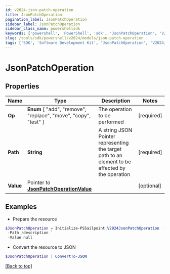 ```yaml
---
id: v2024-json-patch-operation
title: JsonPatchOperation
pagination_label: JsonPatchOperation
sidebar_label: JsonPatchOperation
sidebar_class_name: powershellsdk
keywords: ['powershell', 'PowerShell', 'sdk', 'JsonPatchOperation', 'V2024JsonPatchOperation'] 
slug: /tools/sdk/powershell/v2024/models/json-patch-operation
tags: ['SDK', 'Software Development Kit', 'JsonPatchOperation', 'V2024JsonPatchOperation']
---
```



# JsonPatchOperation

## Properties

Name | Type | Description | Notes
------------ | ------------- | ------------- | -------------
**Op** |   **Enum** [  "add",    "remove",    "replace",    "move",    "copy",    "test" ] | The operation to be performed | [required]
**Path** |  **String** | A string JSON Pointer representing the target path to an element to be affected by the operation | [required]
**Value** |  Pointer to [**JsonPatchOperationValue**](json-patch-operation-value) |  | [optional] 

## Examples

- Prepare the resource
```powershell
$JsonPatchOperation = Initialize-PSSailpoint.V2024JsonPatchOperation  -Op replace `
 -Path /description `
 -Value null
```

- Convert the resource to JSON
```powershell
$JsonPatchOperation | ConvertTo-JSON
```


[[Back to top]](#) 

